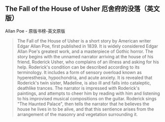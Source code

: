 ## The Fall of the House of Usher 厄舍府的没落（英文版）

Allan Poe  -  原版书榜-英文原版

> The Fall of the House of Usher is a short story by American writer Edgar Allan Poe, first published in 1839. It is widely considered Edgar Allan Poe's greatest work, and a masterpiece of Gothic horror. The story begins with the unnamed narrator arriving at the house of his friend, Roderick Usher, who complains of an illness and asking for his help. Roderick's condition can be described according to its terminology. It includes a form of sensory overload known as hyperesthesia, hypochondria, and acute anxiety. It is revealed that Roderick's twin sister, Madeline, is also ill and falls into cataleptic, deathlike trances. The narrator is impressed with Roderick's paintings, and attempts to cheer him by reading with him and listening to his improvised musical compositions on the guitar. Roderick sings "The Haunted Palace", then tells the narrator that he believes the house he lives in to be alive, and that this sentience arises from the arrangement of the masonry and vegetation surrounding it.
